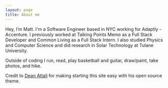 ```yaml
---
layout: page
title: About me
---
```


Hey, I’m Matt. I'm a Software Engineer based in NYC working for Adaptly - Accenture. I previously worked at Talking Points Memo as a Full Stack Developer and Common Living as a Full Stack Intern. I also studied Physics and Computer Science and did research in Solar Technology at Tulane University.

Outside of coding I run, read, play basketball and guitar, draw/paint, take photos, and hike.

Credit to <a href="https://deanattali.com/beautiful-jekyll/">Dean Attali</a> for making starting this site easy with his open source theme.
